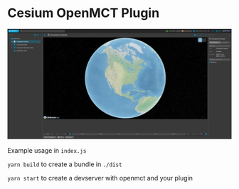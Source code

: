 # Cesium OpenMCT Plugin

![screenshot](./screenshots/cesium-plugin.webp)

Example usage in `index.js`

`yarn build` to create a bundle in `./dist`

`yarn start` to create a devserver with openmct and your plugin